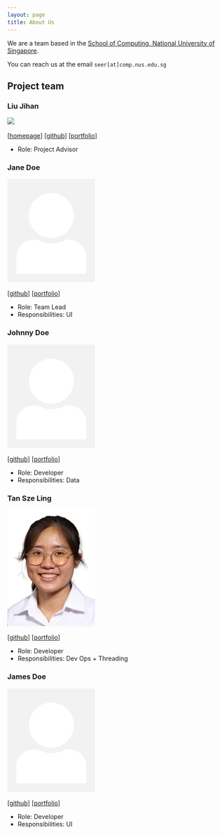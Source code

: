 ```yaml
---
layout: page
title: About Us
---
```


We are a team based in the [School of Computing, National University of Singapore](https://www.comp.nus.edu.sg).

You can reach us at the email `seer[at]comp.nus.edu.sg`

## Project team

### Liu Jihan

<img src="file:///D:/CS2103T%20Git/tP/docs/images/liu-jihan.png" width="200px">

[[homepage](http://www.comp.nus.edu.sg/~damithch)]
[[github](https://github.com/Liu-Jihan)]
[[portfolio](team/johndoe.md)]

* Role: Project Advisor

### Jane Doe

<img src="images/johndoe.png" width="200px">

[[github](http://github.com/johndoe)]
[[portfolio](team/johndoe.md)]

* Role: Team Lead
* Responsibilities: UI

### Johnny Doe

<img src="images/johndoe.png" width="200px">

[[github](http://github.com/johndoe)] [[portfolio](team/johndoe.md)]

* Role: Developer
* Responsibilities: Data

### Tan Sze Ling

<img src="images/szelingtan.png" width="200px">

[[github](http://github.com/szelingtan)]
[[portfolio](https://www.linkedin.com/in/sze-ling-tan-921b74263/)]

* Role: Developer
* Responsibilities: Dev Ops + Threading

### James Doe

<img src="images/johndoe.png" width="200px">

[[github](http://github.com/johndoe)]
[[portfolio](team/johndoe.md)]

* Role: Developer
* Responsibilities: UI
